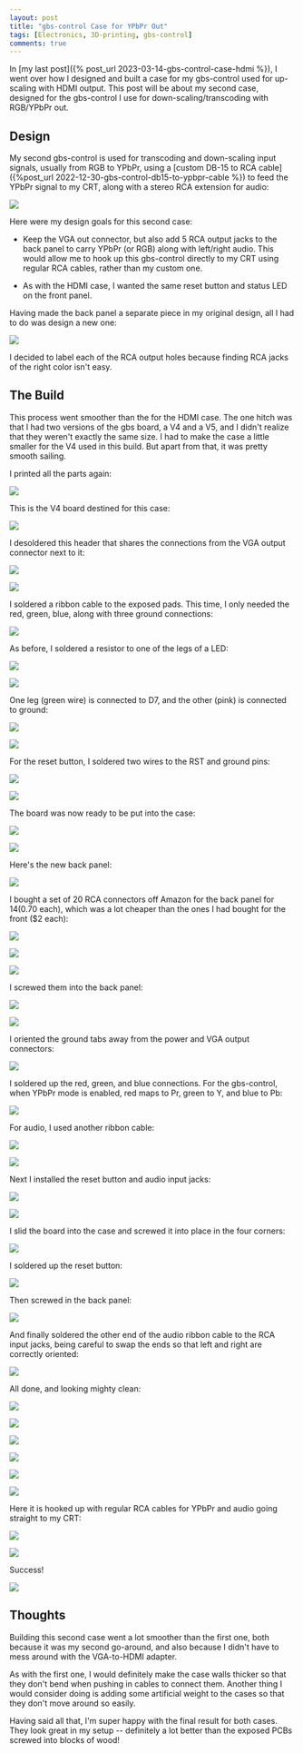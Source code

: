 ```yaml
---
layout: post
title: "gbs-control Case for YPbPr Out"
tags: [Electronics, 3D-printing, gbs-control]
comments: true
---
```


In [my last post]({% post_url 2023-03-14-gbs-control-case-hdmi %}), I went over how I designed and built a case for my gbs-control used for up-scaling with HDMI output. This post will be about my second case, designed for the gbs-control I use for down-scaling/transcoding with RGB/YPbPr out.

## Design

My second gbs-control is used for transcoding and down-scaling input signals, usually from RGB to YPbPr, using a [custom DB-15 to RCA cable]({%post_url 2022-12-30-gbs-control-db15-to-ypbpr-cable %}) to feed the YPbPr signal to my CRT, along with a stereo RCA extension for audio:

![](/assets/images/gbs-control-case-ypbpr/IMG_8660.jpg)

Here were my design goals for this second case:

* Keep the VGA out connector, but also add 5 RCA output jacks to the back panel to carry YPbPr (or RGB) along with left/right audio. This would allow me to hook up this gbs-control directly to my CRT using regular RCA cables, rather than my custom one.

* As with the HDMI case, I wanted the same reset button and status LED on the front panel.

Having made the back panel a separate piece in my original design, all I had to do was design a new one:

![](/assets/images/gbs-control-case-ypbpr/YPbPr_Case_Back.jpg)

I decided to label each of the RCA output holes because finding RCA jacks of the right color isn't easy.

## The Build

This process went smoother than the for the HDMI case. The one hitch was that I had two versions of the gbs board, a V4 and a V5, and I didn't realize that they weren't exactly the same size. I had to make the case a little smaller for the V4 used in this build. But apart from that, it was pretty smooth sailing.

I printed all the parts again:

![](/assets/images/gbs-control-case-ypbpr/IMG_9842.jpg)

This is the V4 board destined for this case:

![](/assets/images/gbs-control-case-ypbpr/IMG_9850.jpg)

I desoldered this header that shares the connections from the VGA output connector next to it:

![](/assets/images/gbs-control-case-ypbpr/IMG_9851.jpg)

![](/assets/images/gbs-control-case-ypbpr/IMG_9853.jpg)

I soldered a ribbon cable to the exposed pads. This time, I only needed the red, green, blue, along with three ground connections:

![](/assets/images/gbs-control-case-ypbpr/IMG_9854.jpg)

As before, I soldered a resistor to one of the legs of a LED:

![](/assets/images/gbs-control-case-ypbpr/IMG_9856.jpg)

![](/assets/images/gbs-control-case-ypbpr/IMG_9860.jpg)

One leg (green wire) is connected to D7, and the other (pink) is connected to ground:

![](/assets/images/gbs-control-case-ypbpr/IMG_9864.jpg)

![](/assets/images/gbs-control-case-ypbpr/IMG_9863.jpg)

For the reset button, I soldered two wires to the RST and ground pins:

![](/assets/images/gbs-control-case-ypbpr/IMG_9865.jpg)

![](/assets/images/gbs-control-case-ypbpr/IMG_9866.jpg)

The board was now ready to be put into the case:

![](/assets/images/gbs-control-case-ypbpr/IMG_9867.jpg)

![](/assets/images/gbs-control-case-ypbpr/IMG_9869.jpg)

Here's the new back panel:

![](/assets/images/gbs-control-case-ypbpr/IMG_9870.jpg)

I bought a set of 20 RCA connectors off Amazon for the back panel for $14 ($0.70 each), which was a lot cheaper than the ones I had bought for the front ($2 each):

![](/assets/images/gbs-control-case-ypbpr/IMG_9871.jpg)

![](/assets/images/gbs-control-case-ypbpr/IMG_9872.jpg)

![](/assets/images/gbs-control-case-ypbpr/IMG_9873.jpg)

I screwed them into the back panel:

![](/assets/images/gbs-control-case-ypbpr/IMG_9874.jpg)

![](/assets/images/gbs-control-case-ypbpr/IMG_9875.jpg)

I oriented the ground tabs away from the power and VGA output connectors:

![](/assets/images/gbs-control-case-ypbpr/IMG_9877.jpg)

I soldered up the red, green, and blue connections. For the gbs-control, when YPbPr mode is enabled, red maps to Pr, green to Y, and blue to Pb:

![](/assets/images/gbs-control-case-ypbpr/IMG_9881.jpg)

For audio, I used another ribbon cable:

![](/assets/images/gbs-control-case-ypbpr/IMG_9882.jpg)

![](/assets/images/gbs-control-case-ypbpr/IMG_9883.jpg)

Next I installed the reset button and audio input jacks:

![](/assets/images/gbs-control-case-ypbpr/IMG_9885.jpg)

![](/assets/images/gbs-control-case-ypbpr/IMG_9887.jpg)

I slid the board into the case and screwed it into place in the four corners:

![](/assets/images/gbs-control-case-ypbpr/IMG_9890.jpg)

I soldered up the reset button:

![](/assets/images/gbs-control-case-ypbpr/IMG_9891.jpg)

Then screwed in the back panel:

![](/assets/images/gbs-control-case-ypbpr/IMG_9893.jpg)

And finally soldered the other end of the audio ribbon cable to the RCA input jacks, being careful to swap the ends so that left and right are correctly oriented:

![](/assets/images/gbs-control-case-ypbpr/IMG_9894.jpg)

All done, and looking mighty clean:

![](/assets/images/gbs-control-case-ypbpr/IMG_9896.jpg)

![](/assets/images/gbs-control-case-ypbpr/IMG_9898.jpg)

![](/assets/images/gbs-control-case-ypbpr/IMG_9899.jpg)

![](/assets/images/gbs-control-case-ypbpr/IMG_9900.jpg)

![](/assets/images/gbs-control-case-ypbpr/IMG_9901.jpg)

![](/assets/images/gbs-control-case-ypbpr/IMG_9902.jpg)

Here it is hooked up with regular RCA cables for YPbPr and audio going straight to my CRT:

![](/assets/images/gbs-control-case-ypbpr/IMG_9905.jpg)

![](/assets/images/gbs-control-case-ypbpr/IMG_9906.jpg)

Success!

![](/assets/images/gbs-control-case-ypbpr/IMG_9908.jpg)


## Thoughts

Building this second case went a lot smoother than the first one, both because it was my second go-around, and also because I didn't have to mess around with the VGA-to-HDMI adapter.

As with the first one, I would definitely make the case walls thicker so that they don't bend when pushing in cables to connect them. Another thing I would consider doing is adding some artificial weight to the cases so that they don't move around so easily.

Having said all that, I'm super happy with the final result for both cases. They look great in my setup -- definitely a lot better than the exposed PCBs screwed into blocks of wood!
